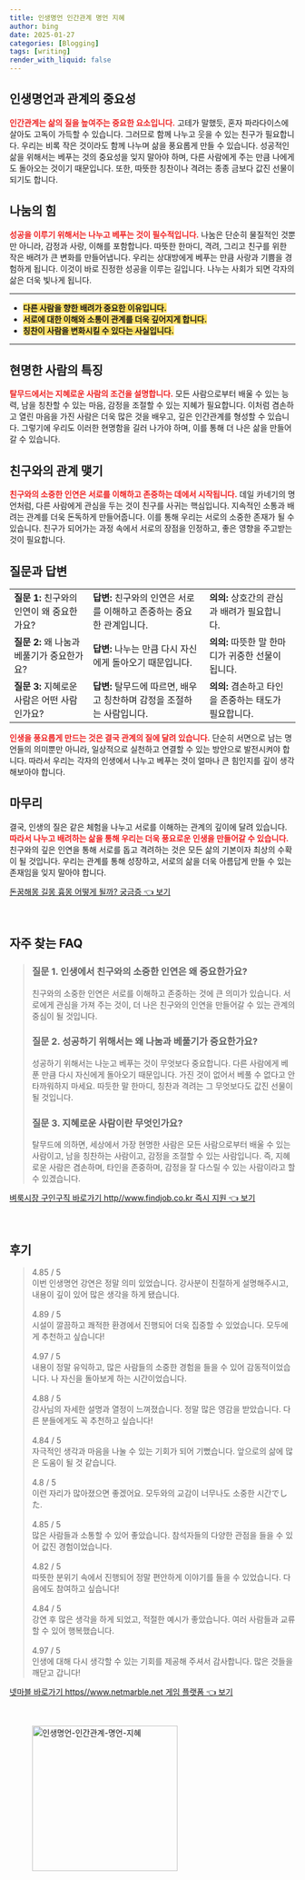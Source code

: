 ```yaml
---
title: 인생명언 인간관계 명언 지혜
author: bing
date: 2025-01-27
categories: [Blogging]
tags: [writing]
render_with_liquid: false
---
```



<h2 id='인생명언과 관계의 중요성'>인생명언과 관계의 중요성</h2>

<p><b><span style="color: #ee2323;">인간관계는 삶의 질을 높여주는 중요한 요소입니다.</span></b> 고테가 말했듯, 혼자 파라다이스에 살아도 고독이 가득할 수 있습니다. 그러므로 함께 나누고 웃을 수 있는 친구가 필요합니다. 우리는 비록 작은 것이라도 함께 나누며 삶을 풍요롭게 만들 수 있습니다. 성공적인 삶을 위해서는 베푸는 것의 중요성을 잊지 말아야 하며, 다른 사람에게 주는 만큼 나에게도 돌아오는 것이기 때문입니다. 또한, 따뜻한 칭찬이나 격려는 종종 금보다 값진 선물이 되기도 합니다.</p>

<h2 id='나눔의 힘'>나눔의 힘</h2>

<p><b><span style="color: #ee2323;">성공을 이루기 위해서는 나누고 베푸는 것이 필수적입니다.</span></b> 나눔은 단순히 물질적인 것뿐만 아니라, 감정과 사랑, 이해를 포함합니다. 따뜻한 한마디, 격려, 그리고 친구를 위한 작은 배려가 큰 변화를 만들어냅니다. 우리는 상대방에게 베푸는 만큼 사랑과 기쁨을 경험하게 됩니다. 이것이 바로 진정한 성공을 이루는 길입니다. 나누는 사회가 되면 각자의 삶은 더욱 빛나게 됩니다.</p>

<hr />

<ul>
    <li><b><span style="background-color: #ffe066;">다른 사람을 향한 배려가 중요한 이유입니다.</span></b></li>
    <li><b><span style="background-color: #ffe066;">서로에 대한 이해와 소통이 관계를 더욱 깊어지게 합니다.</span></b></li>
    <li><b><span style="background-color: #ffe066;">칭찬이 사람을 변화시킬 수 있다는 사실입니다.</span></b></li>
</ul>

<hr />

<h2 id='현명한 사람의 특징'>현명한 사람의 특징</h2>

<p><b><span style="color: #ee2323;">탈무드에서는 지혜로운 사람의 조건을 설명합니다.</span></b> 모든 사람으로부터 배울 수 있는 능력, 남을 칭찬할 수 있는 마음, 감정을 조절할 수 있는 지혜가 필요합니다. 이처럼 겸손하고 열린 마음을 가진 사람은 더욱 많은 것을 배우고, 깊은 인간관계를 형성할 수 있습니다. 그렇기에 우리도 이러한 현명함을 길러 나가야 하며, 이를 통해 더 나은 삶을 만들어 갈 수 있습니다.</p>

<h2 id='친구와의 관계 맺기'>친구와의 관계 맺기</h2>

<p><b><span style="color: #ee2323;">친구와의 소중한 인연은 서로를 이해하고 존중하는 데에서 시작됩니다.</span></b> 데일 카네기의 명언처럼, 다른 사람에게 관심을 두는 것이 친구를 사귀는 핵심입니다. 지속적인 소통과 배려는 관계를 더욱 돈독하게 만들어줍니다. 이를 통해 우리는 서로의 소중한 존재가 될 수 있습니다. 친구가 되어가는 과정 속에서 서로의 장점을 인정하고, 좋은 영향을 주고받는 것이 필요합니다.</p>

<h2 id='질문과 답변'>질문과 답변</h2>

<table>
    <tr>
        <td><b>질문 1:</b> 친구와의 인연이 왜 중요한가요?</td>
        <td><b>답변:</b> 친구와의 인연은 서로를 이해하고 존중하는 중요한 관계입니다.</td>
        <td><b>의의:</b> 상호간의 관심과 배려가 필요합니다.</td>
    </tr>
    <tr>
        <td><b>질문 2:</b> 왜 나눔과 베풀기가 중요한가요?</td>
        <td><b>답변:</b> 나누는 만큼 다시 자신에게 돌아오기 때문입니다.</td>
        <td><b>의의:</b> 따뜻한 말 한마디가 귀중한 선물이 됩니다.</td>
    </tr>
    <tr>
        <td><b>질문 3:</b> 지혜로운 사람은 어떤 사람인가요?</td>
        <td><b>답변:</b> 탈무드에 따르면, 배우고 칭찬하며 감정을 조절하는 사람입니다.</td>
        <td><b>의의:</b> 겸손하고 타인을 존중하는 태도가 필요합니다.</td>
    </tr>
</table>

<p><b><span style="color: #ee2323;">인생을 풍요롭게 만드는 것은 결국 관계의 질에 달려 있습니다.</span></b> 단순히 서면으로 남는 명언들의 의미뿐만 아니라, 일상적으로 실천하고 연결할 수 있는 방안으로 발전시켜야 합니다. 따라서 우리는 각자의 인생에서 나누고 베푸는 것이 얼마나 큰 힘인지를 깊이 생각해보아야 합니다.</p>

<h2 id='마무리'>마무리</h2>

<p>결국, 인생의 질은 같은 체험을 나누고 서로를 이해하는 관계의 깊이에 달려 있습니다. <b><span style="color: #ee2323;">따라서 나누고 배려하는 삶을 통해 우리는 더욱 풍요로운 인생을 만들어갈 수 있습니다.</span></b> 친구와의 깊은 인연을 통해 서로를 돕고 격려하는 것은 모든 삶의 기본이자 최상의 수확이 될 것입니다. 우리는 관계를 통해 성장하고, 서로의 삶을 더욱 아름답게 만들 수 있는 존재임을 잊지 말아야 합니다.</p>


<p><a class="click-button" title="돈꿈해몽 길몽 흉몽 어떻게 될까? 궁금증" href="https://blackassets.github.io/posts/%EB%8F%88%EA%BF%88%ED%95%B4%EB%AA%BD-%EA%B8%B8%EB%AA%BD-%ED%9D%89%EB%AA%BD-%EC%96%B4%EB%96%BB%EA%B2%8C-%EB%90%A0%EA%B9%8C-%EA%B6%81%EA%B8%88%EC%A6%9D/" rel="dofollow">돈꿈해몽 길몽 흉몽 어떻게 될까? 궁금증 👈 보기</a></p><br>
<h2 id='자주_찾는_FAQ'>자주 찾는 FAQ</h2>
<div itemscope="" itemtype="https://schema.org/FAQPage"> 
<blockquote> 
<div itemscope="" itemprop="mainEntity" itemtype="https://schema.org/Question"> 
<h3 itemprop="name">질문 1. 인생에서 친구와의 소중한 인연은 왜 중요한가요?</h3> 
<div itemscope="" itemprop="acceptedAnswer" itemtype="https://schema.org/Answer"> 
<span itemprop="text"> 
<p>친구와의 소중한 인연은 서로를 이해하고 존중하는 것에 큰 의미가 있습니다. 서로에게 관심을 가져 주는 것이, 더 나은 친구와의 인연을 만들어갈 수 있는 관계의 중심이 될 것입니다.</p> 
</span> 
</div> 
</div> 

<div itemscope="" itemprop="mainEntity" itemtype="https://schema.org/Question"> 
<h3 itemprop="name">질문 2. 성공하기 위해서는 왜 나눔과 베풀기가 중요한가요?</h3> 
<div itemscope="" itemprop="acceptedAnswer" itemtype="https://schema.org/Answer"> 
<span itemprop="text"> 
<p>성공하기 위해서는 나눈고 베푸는 것이 무엇보다 중요합니다. 다른 사람에게 베푼 만큼 다시 자신에게 돌아오기 때문입니다. 가진 것이 없어서 베풀 수 없다고 안타까워하지 마세요. 따듯한 말 한마디, 칭찬과 격려는 그 무엇보다도 값진 선물이 될 것입니다.</p> 
</span> 
</div> 
</div> 

<div itemscope="" itemprop="mainEntity" itemtype="https://schema.org/Question"> 
<h3 itemprop="name">질문 3. 지혜로운 사람이란 무엇인가요?</h3> 
<div itemscope="" itemprop="acceptedAnswer" itemtype="https://schema.org/Answer"> 
<span itemprop="text"> 
<p>탈무드에 의하면, 세상에서 가장 현명한 사람은 모든 사람으로부터 배울 수 있는 사람이고, 남을 칭찬하는 사람이고, 감정을 조절할 수 있는 사람입니다. 즉, 지혜로운 사람은 겸손하며, 타인을 존중하며, 감정을 잘 다스릴 수 있는 사람이라고 할 수 있겠습니다.</p> 
</span> 
</div> 
</div> 

</blockquote> 
</div>
<p><a class="click-button" title="벼룩시장 구인구직 바로가기 http//www.findjob.co.kr 즉시 지원" href="https://blackassets.github.io/posts/%EB%B2%BC%EB%A3%A9%EC%8B%9C%EC%9E%A5-%EA%B5%AC%EC%9D%B8%EA%B5%AC%EC%A7%81-%EB%B0%94%EB%A1%9C%EA%B0%80%EA%B8%B0-httpwww.findjob.co.kr-%EC%A6%89%EC%8B%9C-%EC%A7%80%EC%9B%90/" rel="dofollow">벼룩시장 구인구직 바로가기 http//www.findjob.co.kr 즉시 지원 👈 보기</a></p><br>
<h2 id='후기'>후기</h2>
<div itemscope itemtype="https://schema.org/Product">
  <blockquote>
  <div itemprop="review" itemscope itemtype="https://schema.org/Review">
      <div itemprop="reviewRating" itemscope itemtype="https://schema.org/Rating"> <span itemprop="ratingValue">4.85</span> / <span itemprop="bestRating">5</span> </div>
      <span itemprop="reviewBody">이번 인생명언 강연은 정말 의미 있었습니다. 강사분이 친절하게 설명해주시고, 내용이 깊이 있어 많은 생각을 하게 됐습니다.</span>
  </div>
  <br>
  <div itemprop="review" itemscope itemtype="https://schema.org/Review">
      <div itemprop="reviewRating" itemscope itemtype="https://schema.org/Rating"> <span itemprop="ratingValue">4.89</span> / <span itemprop="bestRating">5</span> </div>
      <span itemprop="reviewBody">시설이 깔끔하고 쾌적한 환경에서 진행되어 더욱 집중할 수 있었습니다. 모두에게 추천하고 싶습니다!</span>
  </div>
  <br>
  <div itemprop="review" itemscope itemtype="https://schema.org/Review">
      <div itemprop="reviewRating" itemscope itemtype="https://schema.org/Rating"> <span itemprop="ratingValue">4.97</span> / <span itemprop="bestRating">5</span> </div>
      <span itemprop="reviewBody">내용이 정말 유익하고, 많은 사람들의 소중한 경험을 들을 수 있어 감동적이었습니다. 나 자신을 돌아보게 하는 시간이었습니다.</span>
  </div>
  <br>
  <div itemprop="review" itemscope itemtype="https://schema.org/Review">
      <div itemprop="reviewRating" itemscope itemtype="https://schema.org/Rating"> <span itemprop="ratingValue">4.88</span> / <span itemprop="bestRating">5</span> </div>
      <span itemprop="reviewBody">강사님의 자세한 설명과 열정이 느껴졌습니다. 정말 많은 영감을 받았습니다. 다른 분들에게도 꼭 추천하고 싶습니다!</span>
  </div>
  <br>
  <div itemprop="review" itemscope itemtype="https://schema.org/Review">
      <div itemprop="reviewRating" itemscope itemtype="https://schema.org/Rating"> <span itemprop="ratingValue">4.84</span> / <span itemprop="bestRating">5</span> </div>
      <span itemprop="reviewBody">자극적인 생각과 마음을 나눌 수 있는 기회가 되어 기뻤습니다. 앞으로의 삶에 많은 도움이 될 것 같습니다.</span>
  </div>
  <br>
  <div itemprop="review" itemscope itemtype="https://schema.org/Review">
      <div itemprop="reviewRating" itemscope itemtype="https://schema.org/Rating"> <span itemprop="ratingValue">4.8</span> / <span itemprop="bestRating">5</span> </div>
      <span itemprop="reviewBody">이런 자리가 많아졌으면 좋겠어요. 모두와의 교감이 너무나도 소중한 시간でした.</span>
  </div>
  <br>
  <div itemprop="review" itemscope itemtype="https://schema.org/Review">
      <div itemprop="reviewRating" itemscope itemtype="https://schema.org/Rating"> <span itemprop="ratingValue">4.85</span> / <span itemprop="bestRating">5</span> </div>
      <span itemprop="reviewBody">많은 사람들과 소통할 수 있어 좋았습니다. 참석자들의 다양한 관점을 들을 수 있어 값진 경험이었습니다.</span>
  </div>
  <br>
  <div itemprop="review" itemscope itemtype="https://schema.org/Review">
      <div itemprop="reviewRating" itemscope itemtype="https://schema.org/Rating"> <span itemprop="ratingValue">4.82</span> / <span itemprop="bestRating">5</span> </div>
      <span itemprop="reviewBody">따뜻한 분위기 속에서 진행되어 정말 편안하게 이야기를 들을 수 있었습니다. 다음에도 참여하고 싶습니다!</span>
  </div>
  <br>
  <div itemprop="review" itemscope itemtype="https://schema.org/Review">
      <div itemprop="reviewRating" itemscope itemtype="https://schema.org/Rating"> <span itemprop="ratingValue">4.84</span> / <span itemprop="bestRating">5</span> </div>
      <span itemprop="reviewBody">강연 후 많은 생각을 하게 되었고, 적절한 예시가 좋았습니다. 여러 사람들과 교류할 수 있어 행복했습니다.</span>
  </div>
  <br>
  <div itemprop="review" itemscope itemtype="https://schema.org/Review">
      <div itemprop="reviewRating" itemscope itemtype="https://schema.org/Rating"> <span itemprop="ratingValue">4.97</span> / <span itemprop="bestRating">5</span> </div>
      <span itemprop="reviewBody">인생에 대해 다시 생각할 수 있는 기회를 제공해 주셔서 감사합니다. 많은 것들을 깨닫고 갑니다!</span>
  </div>
  </blockquote>
</div>
<p><a class="click-button" title="넷마블 바로가기 https//www.netmarble.net 게임 플랫폼" href="https://blackassets.github.io/posts/%EB%84%B7%EB%A7%88%EB%B8%94-%EB%B0%94%EB%A1%9C%EA%B0%80%EA%B8%B0-httpswww.netmarble.net-%EA%B2%8C%EC%9E%84-%ED%94%8C%EB%9E%AB%ED%8F%BC/" rel="dofollow">넷마블 바로가기 https//www.netmarble.net 게임 플랫폼 👈 보기</a></p><br>
<figure class="image"><img src="https://blackassets.github.io/assets/img/thumbnail/인생명언-인간관계-명언-지혜.webp" alt="인생명언-인간관계-명언-지혜" width="256" height="256"></figure>